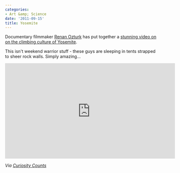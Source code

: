 ```yaml
---
categories:
- Art &amp; Science
date: '2011-09-15'
title: Yosemite
---
```


Documentary filmmaker <a href="http://vimeo.com/rockmonkeyart">Renan Ozturk</a> has put together a <a href="http://vimeo.com/27786807">stunning video on on the climbing culture of Yosemite</a>.

This isn't weekend warrior stuff - these guys are sleeping in tents strapped to sheer rock walls. Simply amazing...

<iframe class="alignc" src="https://player.vimeo.com/video/27786807" width="560" height="315" frameborder="0"></iframe>

<em>Via <a href="http://curiositycounts.com/post/9049392949/fascinating-and-stunningly-shot-short-film-on">Curiosity Counts</a></em>